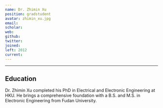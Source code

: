 ```yaml
---
name: Dr. Zhimin Xu
position: gradstudent
avatar: zhimin_xu.jpg
email: 
scholar: 
web: 
github: 
twitter: 
joined: 
left: 2012
current: 
---
```



<hr>

## Education
Dr. Zhimin Xu completed his PhD in Electrical and Electronic Engineering at HKU. He brings a comprehensive foundation with a B.S. and M.S. in Electronic Engineering from Fudan University.
